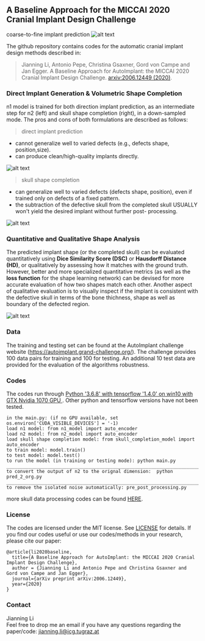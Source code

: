 ## A Baseline Approach for the MICCAI 2020 Cranial Implant Design Challenge

 coarse-to-fine implant prediction
![alt text](https://github.com/Jianningli/autoimplant/blob/master/images/teaser1.png)

The github repository contains codes for the automatic cranial implant design methods described in:

>Jianning Li, Antonio Pepe, Christina Gsaxner, Gord von Campe and Jan Egger. A Baseline Approach for AutoImplant: the MICCAI 2020 Cranial Implant Design Challenge. [arxiv:2006.12449 (2020)](https://arxiv.org/abs/2006.12449).

### Direct Implant Generation & Volumetric Shape Completion
n1 model is trained for both direction implant prediction, as an intermediate step for n2 (left) and skull shape completion (right), in a down-sampled mode.
The pros and cons of both formulations are described as follows:
 >direct implant prediction
* cannot generalize well to varied defects (e.g., defects shape, position,size).
* can produce clean/high-quality implants directly.

![alt text](https://github.com/Jianningli/autoimplant/blob/master/images/directimplantgeneration.png)
>skull shape completion
* can generalize well to varied defects (defects shape, position), even if trained only on defects of a fixed pattern.
* the subtraction of the defective skull from the completed skull USUALLY won't yield the desired implant without further post- processing.

![alt text](https://github.com/Jianningli/autoimplant/blob/master/images/skullshapecompletion.png)

### Quantitative and Qualitative Shape Analysis
The predicted implant shape (or the completed skull) can be evaluated quantitatively using **Dice Similarity Score (DSC)** or **Hausdorff Distance (HD)**, or qualitatively by assessing how it matches with the ground truth. However, better and more specialized quantitative metrics (as well as the **loss function** for the shape learning network) can be devised for more accurate evaluation of how two shapes match each other. Another aspect of qualitative evaluation is to visually inspect if the implant is consistent with the defective skull in terms of the bone thichness, shape as well as boundary of the defected region. 

![alt text](https://github.com/Jianningli/autoimplant/blob/master/images/match.png)

### Data
The training and testing set can be found at the AutoImplant challenge website (https://autoimplant.grand-challenge.org/).
The challenge provides 100 data pairs for training and 100 for testing. An additional 10 test data are provided for the evaluation of the algorithms robustness.    


### Codes
The codes run through <ins> Python '3.6.8' with tensorflow '1.4.0' on win10 with GTX Nvidia 1070 GPU </ins>. Other python and tensorflow versions have not been tested.

```
in the main.py: (if no GPU available, set os.environ['CUDA_VISIBLE_DEVICES'] = '-1)
load n1 model: from n1_model import auto_encoder  
load n2 model: from n2_model import auto_encoder
load skull shape completion model: from skull_completion_model import auto_encoder
to train model: model.train()
to test model: model.test()
to run the model (in training or testing mode): python main.py
__________________________________________________________________________________________
to convert the output of n2 to the orignal dimension:  python pred_2_org.py
__________________________________________________________________________________________
to remove the isolated noise automatically: pre_post_processing.py
```
more skull data processing codes can be found [HERE](https://github.com/Jianningli/autoimplant/tree/master/skull-processing).

### License
The codes are licensed under the MIT license. See [LICENSE](https://github.com/Jianningli/autoimplant/blob/master/LICENSE) for details.
If you find our codes useful or use our codes/methods in your research, please cite our paper:
```
@article{li2020baseline,
  title={A Baseline Approach for AutoImplant: the MICCAI 2020 Cranial Implant Design Challenge},
  author = {Jianning Li and Antonio Pepe and Christina Gsaxner and Gord von Campe and Jan Egger},
  journal={arXiv preprint arXiv:2006.12449},
  year={2020}
}
```
### Contact
Jianning Li    
Feel free to drop me an email if you have any questions regarding the paper/code: <ins>jianning.li@icg.tugraz.at</ins>




